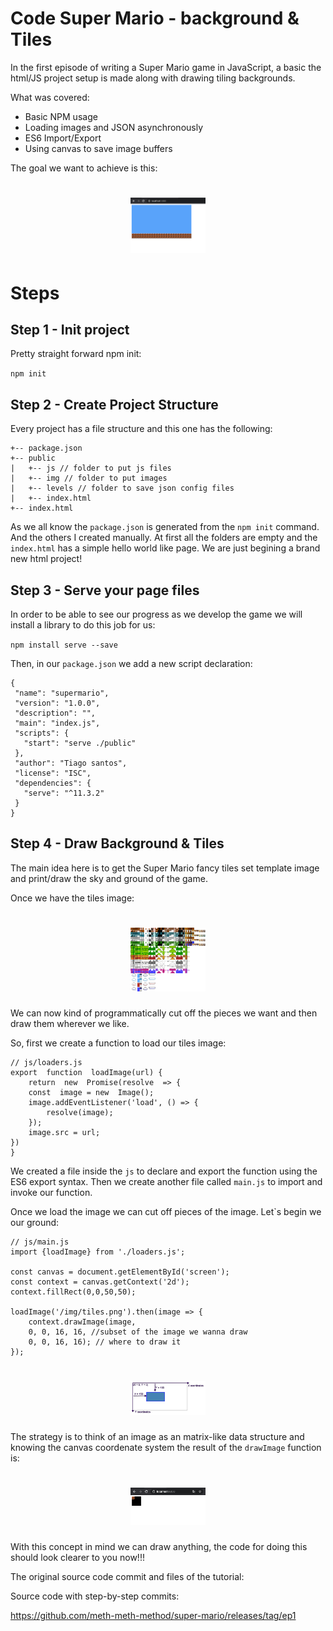 # Code Super Mario - background & Tiles

In the first episode of writing a Super Mario game in JavaScript, a basic the html/JS project setup is made along with drawing tiling backgrounds.


What was covered:
* Basic NPM usage 
*  Loading images and JSON asynchronously 
*  ES6 Import/Export 
* Using canvas to save image buffers 


The goal we want to achieve is this:
 
 <h1 align="center">
  <img alt="Canvas Coordinate System" src="https://github.com/quixote15/Javascript-Super-Mario-Game/blob/master/docs/images/step01-goal.png" width="120px" />
</h1>

# Steps

## Step 1 - Init project

Pretty straight forward npm init:

`npm init`

## Step 2 - Create Project Structure

Every project has a file structure and this one has the following:

```
+-- package.json
+-- public
|   +-- js // folder to put js files
|   +-- img // folder to put images
|   +-- levels // folder to save json config files
|   +-- index.html
+-- index.html
```

As we all know the `package.json` is generated from the `npm init` command. And the others I created manually. At first all the folders are empty and the `index.html` has a simple hello world like page. We are just begining a brand new html project!

## Step 3 - Serve your page files

In order to be able to see our progress as we develop the game we will install a library to do this job for us:

`npm install serve --save`

Then, in our `package.json` we add a new script declaration:

```
{
 "name": "supermario",
 "version": "1.0.0",
 "description": "",
 "main": "index.js",
 "scripts": {
   "start": "serve ./public"
 },
 "author": "Tiago santos",
 "license": "ISC",
 "dependencies": {
   "serve": "^11.3.2"
 }
}
```

## Step 4 - Draw Background & Tiles

The main idea here is to get the Super Mario fancy tiles set template image and print/draw the sky and ground of the game.

Once we have the tiles image:

<h1 align="center">
  <img alt="Canvas Coordinate System" src="https://github.com/quixote15/Javascript-Super-Mario-Game/blob/master/docs/images/tiles.png" width="120px" />
</h1>

We can now kind of programmatically cut off the pieces we want and then draw them wherever we like.

So, first we create a function to load our tiles image:

```
// js/loaders.js
export  function  loadImage(url) {
	return  new  Promise(resolve  => {
	const  image = new  Image();
	image.addEventListener('load', () => {
		resolve(image);
	});
	image.src = url;
})
}
``` 

We created a file inside the `js`  to declare and export the function using the ES6 export syntax. Then we create another file called `main.js` to import and invoke our function.

Once we load the image we can cut off pieces of the image. Let`s begin we our ground:


```
// js/main.js
import {loadImage} from './loaders.js';

const canvas = document.getElementById('screen');
const context = canvas.getContext('2d');
context.fillRect(0,0,50,50);

loadImage('/img/tiles.png').then(image => {
	context.drawImage(image,
	0, 0, 16, 16, //subset of the image we wanna draw
	0, 0, 16, 16); // where to draw it
});
```

<h1 align="center">
  <img alt="Canvas Coordinate System" src="https://github.com/quixote15/Javascript-Super-Mario-Game/blob/master/docs/images/canvas-coords.png" width="120px" />
</h1>

The strategy is to think of an image as an matrix-like data structure and knowing the canvas coordenate system the result of the `drawImage` function is: 

<h1 align="center">
  <img alt="Canvas Coordinate System" src="https://github.com/quixote15/Javascript-Super-Mario-Game/blob/master/docs/images/drawImage-result.png" width="120px" />
</h1>

With this concept in mind we can draw anything, the code for doing this should look clearer to you now!!!

The original source code commit and files of the tutorial:

Source code with step-by-step commits:

https://github.com/meth-meth-method/super-mario/releases/tag/ep1

